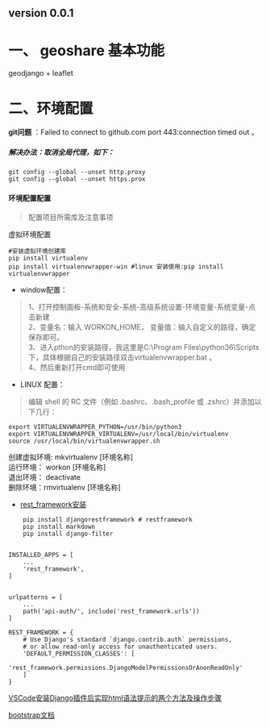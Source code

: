 ## version 0.0.1

# 一、 geoshare 基本功能
geodjango + leaflet 

# 二、环境配置

**git问题** ：Failed to connect to github.com port 443:connection timed out 。

##### 解决办法：取消全局代理，如下：
    
    git config --global --unset http.proxy 
    git config --global --unset https.prox


#### 环境配置配置
>配置项目所需库及注意事项

虚拟环境配置

    #安装虚拟环境创建库
    pip install virtualenv
    pip install virtualenvwrapper-win #linux 安装使用:pip install virtualenvwrapper
- window配置：

>1、打开控制面板-系统和安全-系统-高级系统设置-环境变量-系统变量-点击新建  
2、变量名：输入 WORKON_HOME， 变量值：输入自定义的路径，确定保存即可。  
3、进入pthon的安装路径，我这里是C:\Program Files\python36\Scripts下，具体根据自己的安装路径双击virtualenvwrapper.bat 。  
4、然后重新打开cmd即可使用
- LINUX 配置：
> 编辑 shell 的 RC 文件（例如 .bashrc、.bash_profile 或 .zshrc）并添加以下几行：

    export VIRTUALENVWRAPPER_PYTHON=/usr/bin/python3
    export VIRTUALENVWRAPPER_VIRTUALENV=/usr/local/bin/virtualenv
    source /usr/local/bin/virtualenvwrapper.sh


创建虚拟环境: mkvirtualenv [环境名称]  
运行环境：    workon [环境名称]  
退出环境： deactivate  
删除环境：rmvirtualenv [环境名称]  

- [rest_framework安装](https://www.django-rest-framework.org/)
```
    pip install djangorestframework # restframework
    pip install markdown       
    pip install django-filter


INSTALLED_APPS = [
    ...
    'rest_framework',
]


urlpatterns = [
    ...
    path('api-auth/', include('rest_framework.urls'))
]

REST_FRAMEWORK = {
    # Use Django's standard `django.contrib.auth` permissions,
    # or allow read-only access for unauthenticated users.
    'DEFAULT_PERMISSION_CLASSES': [
        'rest_framework.permissions.DjangoModelPermissionsOrAnonReadOnly'
    ]
}
```


[VSCode安装Django插件后实现html语法提示的两个方法及操作步骤](https://www.cainiaoxueyuan.com/office/28106.html)

[bootstrap文档](https://v5.bootcss.com/docs/getting-started/introduction/)
